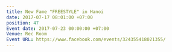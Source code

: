 ```yaml
---
title: New Fame "FREESTYLE" in Hanoi
date: 2017-07-17 08:01:00 +07:00
position: 47
Event date: 2017-07-23 00:00:00 +07:00
Venue: Rec Room
Event URL: https://www.facebook.com/events/324355418021355/
---
```


